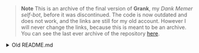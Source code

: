 > **Note** This is an archive of the final version of **Grank**, my *Dank Memer self-bot*, before it was discontinued. The code is now outdated and does not work, and the links are still for my old account. However I will never change the links, because this is meant to be an archive. You can see the last ever archive of the repository [here](https://web.archive.org/web/20220705015706/https://github.com/didlly/grank).

<details>

<summary>Old README.md</summary>

# Grank

[![Join our Discord](https://www.oathro.com/themes/oathro/img/discord-button.png)](https://discord.gg/X3JMC9FAgy)

[![Stargazers](https://img.shields.io/github/stars/didlly/grank?style=for-the-badge&logo=Python&color=blue)](https://github.com/didlly/grank/stargazers)
[![Forks](https://img.shields.io/github/forks/didlly/grank?style=for-the-badge&logo=Python&color=blue)](https://github.com/didlly/grank/network/members)
[![Issues](https://img.shields.io/github/issues/didlly/grank?style=for-the-badge&logo=Python&color=informational)](https://github.com/didlly/grank/issues)
[![Pull Requests](https://img.shields.io/github/issues-pr/didlly/grank?style=for-the-badge&logo=Python&color=informational)](https://github.com/didlly/grank/pulls)

Please visit the website [here](https://didlly.github.io/grank). All content has been moved away from the README.

<sub>© [didlly](https://github.com/didlly) 2022 - Present under the [MIT License](https://github.com/didlly/grank/tree/main/LICENSE).</sub>

</details>
